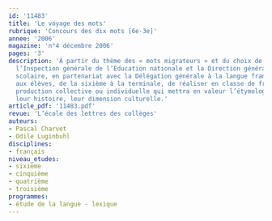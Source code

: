```yaml
---
id: '11483'
title: 'Le voyage des mots'
rubrique: 'Concours des dix mots [6e-3e]'
annee: '2006'
magazine: 'n°4 décembre 2006'
pages: '3'
description: 'À partir du thème des « mots migrateurs » et du choix de dix termes,
  l’Inspection générale de l’Éducation nationale et la Direction générale de l’enseignement
  scolaire, en partenariat avec la Délégation générale à la langue française, proposent
  aux élèves, de la sixième à la terminale, de réaliser en classe de français une
  production collective ou individuelle qui mettra en valeur l’étymologie des mots,
  leur histoire, leur dimension culturelle.'
article_pdf: '11483.pdf'
revue: 'L’école des lettres des collèges'
auteurs:
- Pascal Charvet
- Odile Luginbuhl
disciplines:
- français
niveau_etudes:
- sixième
- cinquième
- quatrième
- troisième
programmes:
- étude de la langue - lexique
---
```

